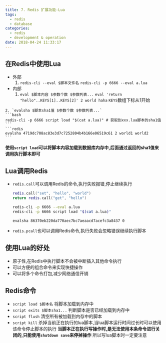 ```yaml
---
title: 7. Redis 扩展功能-Lua
tags:
  - redis
  - database
categories:
  - redis
  - development & operation
date: 2018-04-24 11:33:17
---
```


## 在Redis中使用Lua

- 外部
	1. `redis-cli --eval $脚本文件名`
		`redis-cli -p 6666 --eval a.lua`
- 内部
	1. `eval $脚本内容 $参数个数 $参数列表...`
		`eval 'return "hello"..KEYS[1]..KEYS[2]' 2 world haha`
		`KEYS`数组下标从1开始
<!-- more -->
	2. `evalsha $脚本sha1值 $参数个数 $参数列表...`
	```bash
	redis-cli -p 6666 script load "$(cat a.lua)" # 获取到xxx.lua脚本的sha1值
	```
	```redis
	evalsha 4719dc708ac83e3d7c7252804b4b166e06519c61 2 world1 world2
	```
**使用`script load`可以将脚本内容加载到数据库内存中,后面通过返回的sha1值来调用执行脚本即可**

## Lua调用Redis

- `redis.call`可以调用Redis的命令,执行失败报错,停止继续执行
	```lua
	redis.call("set", "hello", "world")
	return redis.call("get", "hello")
	```
	```bash
	redis-cli -p 6666 --eval a.lua
	redis-cli -p 6666 script load "$(cat a.lua)"
	```
	```redis
	evalsha 86370eb220da770aec7bc7aeaacd7acefc3a8437 0
	```
- `redis.pcall`也可以调用Redis命令,执行失败会忽略错误继续执行脚本

## 使用Lua的好处

- 原子性,在Redis中执行脚本不会被中断插入其他命令执行
- 可以方便的组合命令来实现快捷操作
- 可以将多个命令打包,减少网络通信开销

## Redis命令

- `script load $脚本名`
	将脚本加载到内存中
- `script exits $脚本sha1...`
	判断脚本是否已经加载到内存中
- `script flush`
	清空所有被加载到内存中的脚本
- `script kill`
	杀掉当前正在执行的lua脚本,当lua脚本运行时间过长时可以使用该命令停止脚本的执行
	**当脚本正在执行写操作时,是无法使用本条命令进行关闭的,只能使用`shutdown save`来停掉操作**
	所以写lua脚本时一定要注意
